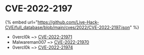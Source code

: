# CVE-2022-2197
{% embed url="https://github.com/Live-Hack-CVE/full_database/blob/main/cves/2022/CVE-2022-2197.json" %}

* 0vercl0k ~> [CVE-2022-21971](https://www.alice-snow.ru/2022/database/cve-2022-2197/cve-2022-21971-0vercl0k)
* Malwareman007 ~> [CVE-2022-21970](https://www.alice-snow.ru/2022/database/cve-2022-2197/cve-2022-21970-malwareman007)
* 0vercl0k ~> [CVE-2022-21974](https://www.alice-snow.ru/2022/database/cve-2022-2197/cve-2022-21974-0vercl0k)